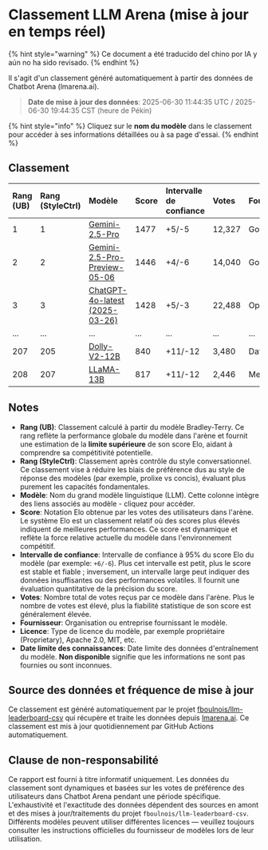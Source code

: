 # Classement LLM Arena (mise à jour en temps réel)


{% hint style="warning" %}
Ce document a été traducido del chino por IA y aún no ha sido revisado.
{% endhint %}




Il s'agit d'un classement généré automatiquement à partir des données de Chatbot Arena (lmarena.ai).

> **Date de mise à jour des données**: 2025-06-30 11:44:35 UTC / 2025-06-30 19:44:35 CST (heure de Pékin)

{% hint style="info" %}
Cliquez sur le **nom du modèle** dans le classement pour accéder à ses informations détaillées ou à sa page d'essai.
{% endhint %}

## Classement

| Rang (UB) | Rang (StyleCtrl) | Modèle                                                                                                                      | Score | Intervalle de confiance | Votes     | Fournisseur              | Licence                 | Date limite des connaissances |
|:----------|:-----------------|:----------------------------------------------------------------------------------------------------------------------------|:------|:------------------------|:----------|:-------------------------|:------------------------|:------------------------------|
| 1         | 1                | [Gemini-2.5-Pro](http://aistudio.google.com/app/prompts/new_chat?model=gemini-2.5-pro)                                      | 1477  | +5/-5                   | 12,327    | Google                   | Proprietary             | Non disponible                |
| 2         | 2                | [Gemini-2.5-Pro-Preview-05-06](http://aistudio.google.com/app/prompts/new_chat?model=gemini-2.5-pro-preview-05-06)          | 1446  | +4/-6                   | 14,040    | Google                   | Proprietary             | Non disponible                |
| 3         | 3                | [ChatGPT-4o-latest (2025-03-26)](https://x.com/OpenAI/status/1905331956856050135)                                           | 1428  | +5/-3                   | 22,488    | OpenAI                   | Proprietary             | Non disponible                |
| ...       | ...              | ...                                                                                                                         | ...   | ...                     | ...       | ...                      | ...                     | ...                           |
| 207       | 205              | [Dolly-V2-12B](https://huggingface.co/databricks/dolly-v2-12b)                                                              | 840   | +11/-12                 | 3,480     | Databricks               | MIT                     | 2023/4                        |
| 208       | 207              | [LLaMA-13B](https://arxiv.org/abs/2302.13971)                                                                               | 817   | +11/-12                 | 2,446     | Meta                     | Non-commercial          | 2023/2                        |

## Notes

- **Rang (UB)**: Classement calculé à partir du modèle Bradley-Terry. Ce rang reflète la performance globale du modèle dans l'arène et fournit une estimation de la **limite supérieure** de son score Elo, aidant à comprendre sa compétitivité potentielle.
- **Rang (StyleCtrl)**: Classement après contrôle du style conversationnel. Ce classement vise à réduire les biais de préférence dus au style de réponse des modèles (par exemple, prolixe vs concis), évaluant plus purement les capacités fondamentales.
- **Modèle**: Nom du grand modèle linguistique (LLM). Cette colonne intègre des liens associés au modèle - cliquez pour accéder.
- **Score**: Notation Elo obtenue par les votes des utilisateurs dans l'arène. Le système Elo est un classement relatif où des scores plus élevés indiquent de meilleures performances. Ce score est dynamique et reflète la force relative actuelle du modèle dans l'environnement compétitif.
- **Intervalle de confiance**: Intervalle de confiance à 95% du score Elo du modèle (par exemple: `+6/-6`). Plus cet intervalle est petit, plus le score est stable et fiable ; inversement, un intervalle large peut indiquer des données insuffisantes ou des performances volatiles. Il fournit une évaluation quantitative de la précision du score.
- **Votes**: Nombre total de votes reçus par ce modèle dans l'arène. Plus le nombre de votes est élevé, plus la fiabilité statistique de son score est généralement élevée.
- **Fournisseur**: Organisation ou entreprise fournissant le modèle.
- **Licence**: Type de licence du modèle, par exemple propriétaire (Proprietary), Apache 2.0, MIT, etc.
- **Date limite des connaissances**: Date limite des données d'entraînement du modèle. **Non disponible** signifie que les informations ne sont pas fournies ou sont inconnues.

## Source des données et fréquence de mise à jour

Ce classement est généré automatiquement par le projet [fboulnois/llm-leaderboard-csv](https://github.com/fboulnois/llm-leaderboard-csv) qui récupère et traite les données depuis [lmarena.ai](https://lmarena.ai/). Ce classement est mis à jour quotidiennement par GitHub Actions automatiquement.

## Clause de non-responsabilité

Ce rapport est fourni à titre informatif uniquement. Les données du classement sont dynamiques et basées sur les votes de préférence des utilisateurs dans Chatbot Arena pendant une période spécifique. L'exhaustivité et l'exactitude des données dépendent des sources en amont et des mises à jour/traitements du projet `fboulnois/llm-leaderboard-csv`. Différents modèles peuvent utiliser différentes licences — veuillez toujours consulter les instructions officielles du fournisseur de modèles lors de leur utilisation.